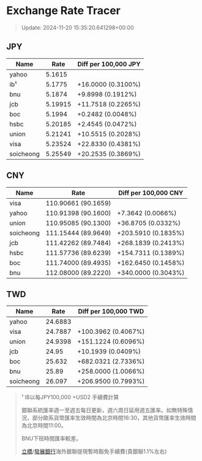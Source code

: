# Exchange Rate Tracer

> Update: 2024-11-20 15:35:20.641298+00:00

## JPY

| Name      |    Rate | Diff per 100,000 JPY   |
|-----------|---------|------------------------|
| yahoo     | 5.1615  |                        |
| ib¹       | 5.1775  | +16.0000 (0.3100%)     |
| bnu       | 5.1874  | +9.8998 (0.1912%)      |
| jcb       | 5.19915 | +11.7518 (0.2265%)     |
| boc       | 5.1994  | +0.2482 (0.0048%)      |
| hsbc      | 5.20185 | +2.4545 (0.0472%)      |
| union     | 5.21241 | +10.5515 (0.2028%)     |
| visa      | 5.23524 | +22.8330 (0.4381%)     |
| soicheong | 5.25549 | +20.2535 (0.3869%)     |

## CNY

| Name      | Rate                | Diff per 100,000 CNY   |
|-----------|---------------------|------------------------|
| visa      | 110.90661	(90.1659) |                        |
| yahoo     | 110.91398	(90.1600) | +7.3642 (0.0066%)      |
| union     | 110.95085	(90.1300) | +36.8705 (0.0332%)     |
| soicheong | 111.15444	(89.9649) | +203.5910 (0.1835%)    |
| jcb       | 111.42262	(89.7484) | +268.1839 (0.2413%)    |
| hsbc      | 111.57736	(89.6239) | +154.7311 (0.1389%)    |
| boc       | 111.74000	(89.4935) | +162.6450 (0.1458%)    |
| bnu       | 112.08000	(89.2220) | +340.0000 (0.3043%)    |

## TWD

| Name      |    Rate | Diff per 100,000 TWD   |
|-----------|---------|------------------------|
| yahoo     | 24.6883 |                        |
| visa      | 24.7887 | +100.3962 (0.4067%)    |
| union     | 24.9398 | +151.1224 (0.6096%)    |
| jcb       | 24.95   | +10.1939 (0.0409%)     |
| boc       | 25.632  | +682.0321 (2.7336%)    |
| bnu       | 25.89   | +258.0000 (1.0066%)    |
| soicheong | 26.097  | +206.9500 (0.7993%)    |


> ¹ IB以每JPY100,000 +USD2 手續費計算
>
> 銀聯系統匯率週一至週五每日更新，週六周日延用週五匯率。如無特殊情況，部分歐系貨幣匯率生效時間為北京時間16:30，其他貨幣匯率生效時間為北京時間11:00。
>
> BNU下班時間匯率較差。
>
> [立橋](https://www.wlbank.com.mo/uploads/ueditor/file/20181211/1544536513900230.pdf)/[發展銀行](https://www.mdb.com.mo/Service_Charges_20230728.pdf)海外銀聯提現暫時豁免手續費(貴銀聯1.1%左右)

